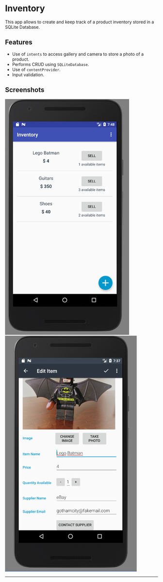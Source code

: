 # Inventory

This app allows to create and keep track of a product inventory stored in a SQLite Database.

## Features

- Use of `intents` to access gallery and camera to store a photo of a product.
- Performs CRUD using `SQLiteDatabase`.
- Use of `contentProvider`.
- Input validation.

## Screenshots

![](screenshots/screenshot1.png)
![](screenshots/screenshot2.png)

<hr>
